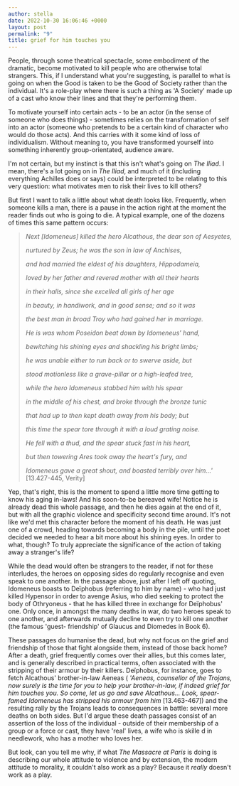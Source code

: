 ```yaml
---
author: stella
date: 2022-10-30 16:06:46 +0000
layout: post
permalink: "9"
title: grief for him touches you
---
```



People, through some theatrical spectacle, some embodiment of the dramatic, become motivated to kill people who are otherwise total strangers. This, if I understand what you're suggesting, is parallel to what is going on when the Good is taken to be the Good of Society rather than the individual. It's a role-play where there is such a thing as 'A Society' made up of a cast who know their lines and that they're performing them.

To motivate yourself into certain acts - to be an actor (in the sense of someone who does things) - sometimes relies on the transformation of self into an actor (someone who pretends to be a certain kind of character who would do those acts). And this carries with it some kind of loss of individualism. Without meaning to, you have transformed yourself into something inherently group-orientated, audience aware.

I'm not certain, but my instinct is that this isn't what's going on *The Iliad*. I mean, there's a lot going on in *The Iliad*, and much of it (including everything Achilles does or says) could be interpreted to be relating to this very question: what motivates men to risk their lives to kill others?

But first I want to talk a little about what death looks like. Frequently, when someone kills a man, there is a pause in the action right at the moment the reader finds out who is going to die. A typical example, one of the dozens of times this same pattern occurs:


> *Next [Idomeneus] killed the hero Alcathous, the dear son of Aesyetes,*
>
> *nurtured by Zeus; he was the son in law of Anchises,*
>
> *and had married the eldest of his daughters, Hippodameia,*
>
> *loved by her father and revered mother with all their hearts*
>
> *in their halls, since she excelled all girls of her age*
>
> *in beauty, in handiwork, and in good sense; and so it was*
>
> *the best man in broad Troy who had gained her in marriage.*
>
> *He is was whom Poseidon beat down by Idomeneus' hand,*
>
> *bewitching his shining eyes and shackling his bright limbs;*
>
> *he was unable either to run back or to swerve aside, but*
>
> *stood motionless like a grave-pillar or a high-leafed tree,*
>
> *while the hero Idomeneus stabbed him with his spear*
>
> *in the middle of his chest, and broke through the bronze tunic*
>
> *that had up to then kept death away from his body; but*
>
> *this time the spear tore through it with a loud grating noise.*
>
> *He fell with a thud, and the spear stuck fast in his heart,*
>
> *but then towering Ares took away the heart's fury, and*
>
> *Idomeneus gave a great shout, and boasted terribly over him...'* [13.427-445, Verity]

Yep, that's right, this is the moment to spend a little more time getting to know his aging in-laws! And his soon-to-be bereaved wife! Notice he is already dead this whole passage, and then he dies again at the end of it, but with all the graphic violence and specificity second time around. It's not like we'd met this character before the moment of his death. He was just one of a crowd, heading towards becoming a body in the pile, until the poet decided we needed to hear a bit more about his shining eyes. In order to what, though? To truly appreciate the significance of the action of taking away a stranger's life?

While the dead would often be strangers to the reader, if not for these interludes, the heroes on opposing sides do regularly recognise and even speak to one another. In the passage above, just after I left off quoting, Idomeneus boasts to Deïphobus (referring to him by name) - who had just killed Hypensor in order to avenge Asius, who died seeking to protect the body of Othryoneus - that he has killed three in exchange for Deïphobus' one. Only once, in amongst the many deaths in war, do two heroes speak to one another, and afterwards mutually decline to even try to kill one another (the famous 'guest- friendship' of Glaucus and Diomedes in Book 6).

These passages do humanise the dead, but why not focus on the grief and friendship of those that fight alongside them, instead of those back home? After a death, grief frequently comes over their allies, but this comes later, and is generally described in practical terms, often associated with the stripping of their armour by their killers. Deïphobus, for instance, goes to fetch Alcathous' brother-in-law Aeneas ( *'Aeneas, counsellor of the Trojans, now surely is the time for you to help your brother-in-law, if indeed grief for him touches you. So come, let us go and save Alcathous... Look, spear-famed Idomeneus has stripped his armour from him* [13.463-467]) and the resulting rally by the Trojans leads to consequences in battle: several more deaths on both sides. But I'd argue these death passages consist of an assertion of the loss of the individual - outside of their membership of a group or a force or cast, they have 'real' lives, a wife who is skille d in needlework, who has a mother who loves her.  

But look, ​can you tell me why, if what *The Massacre at Paris* is doing is describing our whole attitude to violence and by extension, the modern attitude to morality, it couldn't also work as a play? Because it *really* doesn't work as a play.